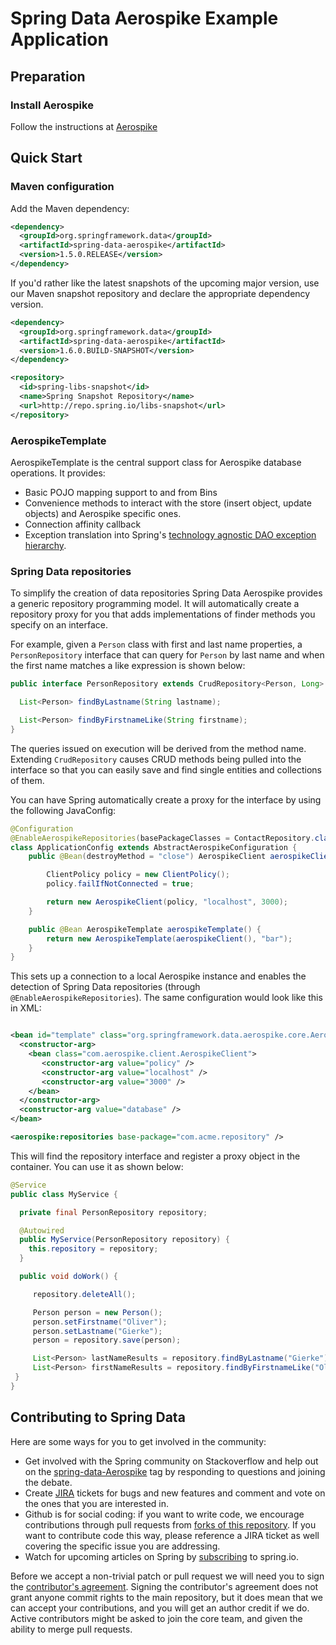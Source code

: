 # Spring Data Aerospike Example Application

## Preparation

### Install Aerospike
Follow the instructions at [Aerospike](http://www.aerospike.com/docs/operations/install/)

## Quick Start

### Maven configuration

Add the Maven dependency:

```xml
<dependency>
  <groupId>org.springframework.data</groupId>
  <artifactId>spring-data-aerospike</artifactId>
  <version>1.5.0.RELEASE</version>
</dependency>
```

If you'd rather like the latest snapshots of the upcoming major version, use our Maven snapshot repository and declare the appropriate dependency version.

```xml
<dependency>
  <groupId>org.springframework.data</groupId>
  <artifactId>spring-data-aerospike</artifactId>
  <version>1.6.0.BUILD-SNAPSHOT</version>
</dependency>

<repository>
  <id>spring-libs-snapshot</id>
  <name>Spring Snapshot Repository</name>
  <url>http://repo.spring.io/libs-snapshot</url>
</repository>
```

### AerospikeTemplate

AerospikeTemplate is the central support class for Aerospike database operations. It provides:

* Basic POJO mapping support to and from Bins
* Convenience methods to interact with the store (insert object, update objects) and Aerospike specific ones.
* Connection affinity callback
* Exception translation into Spring's [technology agnostic DAO exception hierarchy](http://docs.spring.io/spring/docs/current/spring-framework-reference/html/dao.html#dao-exceptions).

### Spring Data repositories

To simplify the creation of data repositories Spring Data Aerospike provides a generic repository programming model. It will automatically create a repository proxy for you that adds implementations of finder methods you specify on an interface.  

For example, given a `Person` class with first and last name properties, a `PersonRepository` interface that can query for `Person` by last name and when the first name matches a like expression is shown below:

```java
public interface PersonRepository extends CrudRepository<Person, Long> {

  List<Person> findByLastname(String lastname);

  List<Person> findByFirstnameLike(String firstname);
}
```

The queries issued on execution will be derived from the method name. Extending `CrudRepository` causes CRUD methods being pulled into the interface so that you can easily save and find single entities and collections of them.

You can have Spring automatically create a proxy for the interface by using the following JavaConfig:

```java
@Configuration
@EnableAerospikeRepositories(basePackageClasses = ContactRepository.class)
class ApplicationConfig extends AbstractAerospikeConfiguration {
	public @Bean(destroyMethod = "close") AerospikeClient aerospikeClient() {

		ClientPolicy policy = new ClientPolicy();
		policy.failIfNotConnected = true;

		return new AerospikeClient(policy, "localhost", 3000);
	}

	public @Bean AerospikeTemplate aerospikeTemplate() {
		return new AerospikeTemplate(aerospikeClient(), "bar");
	}
}
```

This sets up a connection to a local Aerospike instance and enables the detection of Spring Data repositories (through `@EnableAerospikeRepositories`). The same configuration would look like this in XML:

```xml

<bean id="template" class="org.springframework.data.aerospike.core.AerospikeTemplate">
  <constructor-arg>
    <bean class="com.aerospike.client.AerospikeClient">
       <constructor-arg value="policy" />
       <constructor-arg value="localhost" />
       <constructor-arg value="3000" />
    </bean>
  </constructor-arg>
  <constructor-arg value="database" />
</bean>

<aerospike:repositories base-package="com.acme.repository" />
```

This will find the repository interface and register a proxy object in the container. You can use it as shown below:

```java
@Service
public class MyService {

  private final PersonRepository repository;

  @Autowired
  public MyService(PersonRepository repository) {
    this.repository = repository;
  }

  public void doWork() {

     repository.deleteAll();

     Person person = new Person();
     person.setFirstname("Oliver");
     person.setLastname("Gierke");
     person = repository.save(person);

     List<Person> lastNameResults = repository.findByLastname("Gierke");
     List<Person> firstNameResults = repository.findByFirstnameLike("Oli*");
 }
}
```

## Contributing to Spring Data

Here are some ways for you to get involved in the community:

* Get involved with the Spring community on Stackoverflow and help out on the [spring-data-Aerospike](http://stackoverflow.com/questions/tagged/spring-data-Aerospike) tag by responding to questions and joining the debate.
* Create [JIRA](https://jira.springframework.org/browse/DATADOC) tickets for bugs and new features and comment and vote on the ones that you are interested in.  
* Github is for social coding: if you want to write code, we encourage contributions through pull requests from [forks of this repository](http://help.github.com/forking/). If you want to contribute code this way, please reference a JIRA ticket as well covering the specific issue you are addressing.
* Watch for upcoming articles on Spring by [subscribing](http://spring.io/blog) to spring.io.

Before we accept a non-trivial patch or pull request we will need you to sign the [contributor's agreement](https://support.springsource.com/spring_committer_signup).  Signing the contributor's agreement does not grant anyone commit rights to the main repository, but it does mean that we can accept your contributions, and you will get an author credit if we do.  Active contributors might be asked to join the core team, and given the ability to merge pull requests.
